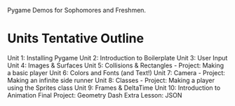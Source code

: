 Pygame Demos for Sophomores and Freshmen.

# Units Tentative Outline

Unit 1: Installing Pygame
Unit 2: Introduction to Boilerplate
Unit 3: User Input
Unit 4: Images & Surfaces
Unit 5: Collisions & Rectangles
    - Project: Making a basic player
Unit 6: Colors and Fonts (and Text!)
Unit 7: Camera
    - Project: Making an infinite side runner
Unit 8: Classes
    - Project: Making a player using the Sprites class
Unit 9: Frames & DeltaTime
Unit 10: Introduction to Animation
Final Project: Geometry Dash
Extra Lesson: JSON